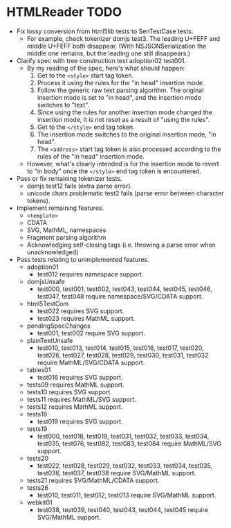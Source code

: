 # HTMLReader TODO

- Fix lossy conversion from html5lib tests to SenTestCase tests.
  - For example, check tokenizer domjs test3. The leading U+FEFF and middle U+FEFF both disappear. (With NSJSONSerialization the middle one remains, but the leading one still disappears.)
- Clarify spec with tree construction test adoption02 test001.
  - By my reading of the spec, here's what should happen:
    1. Get to the `<style>` start tag token.
    2. Process it using the rules for the "in head" insertion mode.
    3. Follow the generic raw text parsing algorithm. The original insertion mode is set to "in head", and the insertion mode switches to "text".
    4. Since using the rules for another insertion mode changed the insertion mode, it is not reset as a result of "using the rules".
    5. Get to the `</style>` end tag token.
    6. The insertion mode switches to the original insertion mode, "in head".
    7. The `<address>` start tag token is also processed according to the rules of the "in head" insertion mode.
  - However, what's clearly intended is for the insertion mode to revert to "in body" once the `</style>` end tag token is encountered.
- Pass or fix remaining tokenizer tests.
  - domjs test12 fails (extra parse error).
  - unicode chars problematic test2 fails (parse error between character tokens).
- Implement remaining features.
  - `<template>`
  - CDATA
  - SVG, MathML, namespaces
  - Fragment parsing algorithm
  - Acknowledging self-closing tags (i.e. throwing a parse error when unacknowledged)
- Pass tests relating to unimplemented features.
  - adoption01
    - test012 requires namespace support.
  - domjsUnsafe
    - test000, test001, test002, test043, test044, test045, test046, test047, test048 require namespace/SVG/CDATA support.
  - html5TestCom
    - test022 requires SVG support.
    - test023 requires MathML support.
  - pendingSpecChanges
    - test001, test002 require SVG support.
  - plainTextUnsafe
    - test010, test013, test014, test015, test016, test017, test020, test026, test027, test028, test029, test030, test031, test032 require MathML/SVG/CDATA support.
  - tables01
    - test016 requires SVG support.
  - tests09 requires MathML support.
  - tests10 requires SVG support.
  - tests11 requires MathML/SVG support.
  - tests12 requires MathML support.
  - tests18
    - test019 requires SVG support.
  - tests19
    - test000, test018, test019, test031, test032, test033, test034, test035, test076, test082, test083, test084 require MathML/SVG support.
  - tests20
    - test022, test028, test029, test032, test033, test034, test035, test036, test037, test038 require SVG/MathML support.
  - tests21 requires SVG/MathML/CDATA support.
  - tests26
    - test010, test011, test012, test013 require SVG/MathML support.
  - webkit01
    - test038, test039, test040, test043, test044, test045 require SVG/MathML support.